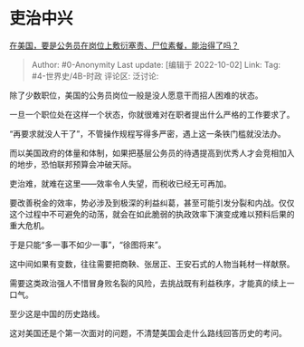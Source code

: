 # 吏治中兴
[在美国，要是公务员在岗位上敷衍塞责、尸位素餐，能治得了吗？](https://www.zhihu.com/question/554047911/answer/2698828917)

> Author: #0-Anonymity
> Last update: [编辑于 2022-10-02]
> Link:
> Tag: #4-世界史/4B-时政
> 评论区:
> 泛讨论:

除了少数职位，美国的公务员岗位一般是没人愿意干而招人困难的状态。

一旦一个职位处在这样一个状态，你就很难对在职者提出什么严格的工作要求了。

“再要求就没人干了”，不管操作规程写得多严密，遇上这一条铁门槛就没法办。

而以美国政府的体量和体制，如果把基层公务员的待遇提高到优秀人才会竞相加入的地步，恐怕联邦预算会冲破天际。

吏治难，就难在这里——效率令人失望，而税收已经无可再加。

要改善税金的效率，势必涉及到极深的利益纠葛，甚至可能引发分裂和内战。仅仅这个过程中不可避免的动荡，就会在如此脆弱的执政效率下演变成难以预料后果的重大危机。

于是只能“多一事不如少一事”，“徐图将来”。

这中间如果有变数，往往需要把商鞅、张居正、王安石式的人物当耗材一样献祭。

需要这类政治强人不惜冒身败名裂的风险，去挑战既有利益秩序，才能真的续上一口气。

至少这是中国的历史路线。

这对美国还是个第一次面对的问题，不清楚美国会走什么路线回答历史的考问。
